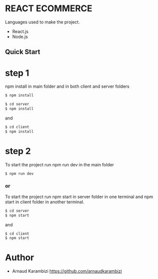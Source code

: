 # REACT ECOMMERCE

Languages used to make the project.

-   React.js
-   Node.js

## Quick Start

# step 1

npm install in main folder and in both client and server folders

```sh
$ npm install
```

```sh
$ cd server
$ npm install
```

and

```sh
$ cd client
$ npm install
```

# step 2

To start the project run npm run dev in the main folder

```sh
$ npm run dev
```

### or

To start the project run npm start in server folder in one terminal and npm start in client folder in another terminal.

```sh
$ cd server
$ npm start
```

and

```sh
$ cd client
$ npm start
```

# Author

-   Arnaud Karambizi https://github.com/arnaudkarambizi
